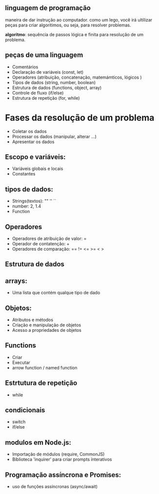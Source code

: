 
## linguagem de programação 

maneira de dar instrução ao computador.
como um lego, você irá ultílizar peças para criar algoritimos, ou seja, para resolver problemas.

**algoritmo**: sequência de passos lógica e finita para resolução de um problema.


## peças de uma linguagem 

- Comentários
- Declaração de variáveis (const, let)
- Operadores (atribuição, concatenação, matemámticos, lógicos )
- Tipos de dados (string, number, boolean)
- Estrutura de dados (functions, object, array)
- Controle de fluxo (if/else)
- Estrutura de repetição (for, while)

# Fases da resolução de um problema 

- Coletar os dados 
- Processar os dados (manipular, alterar ...)
- Apresentar os dados

## Escopo e variáveis:

- Variáveis globais e locais
- Constantes

## tipos de dados:

- Strings(textos): "" '' ``
- number: 2, 1.4 
- Function

## Operadores

- Operadores de atribuição de valor: =
- Operador de contatenção: +
- Operadores de comparação: == != <= >= < >
 
## Estrutura de dados 

## arrays:

- Uma lista que contém qualque tipo de dado 

## Objetos:

- Atributos e métodos 
- Criação e manipulação de objetos 
- Acesso a propriedades de objetos

## Functions 

- Criar
- Executar
- arrow function / named function

## Estrtutura de repetição 

- while

## condicionais

- switch
- if/else

## modulos em Node.js:

- Importação de módulos (require, CommonJS)
- Bíblioteca 'inquirer' para criar prompts ínterativos

## Programação assíncrona e Promises:

- uso de funções assíncronas (async/await)